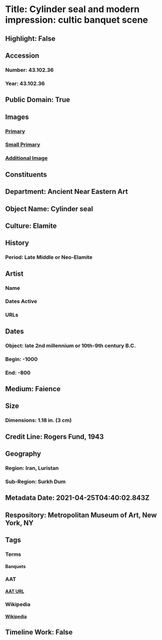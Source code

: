 # Title: Cylinder seal and modern impression: cultic banquet scene
## Highlight: False
## Accession
### Number: 43.102.36
### Year: 43.102.36
## Public Domain: True
## Images
### [Primary](https://images.metmuseum.org/CRDImages/an/original/ss43_102_36.jpg)
### [Small Primary](https://images.metmuseum.org/CRDImages/an/web-large/ss43_102_36.jpg)
### [Additional Image](https://images.metmuseum.org/CRDImages/an/original/43_102_36.jpg)
## Constituents
## Department: Ancient Near Eastern Art
## Object Name: Cylinder seal
## Culture: Elamite
## History
### Period: Late Middle or Neo-Elamite
## Artist
### Name
### Dates Active
### URLs
## Dates
### Object: late 2nd millennium or 10th-9th century B.C.
### Begin: -1000
### End: -800
## Medium: Faience
## Size
### Dimensions: 1.18 in. (3 cm)
## Credit Line: Rogers Fund, 1943
## Geography
### Region: Iran, Luristan
### Sub-Region: Surkh Dum
## Metadata Date: 2021-04-25T04:40:02.843Z
## Respository: Metropolitan Museum of Art, New York, NY
## Tags
### Terms
#### Banquets
### AAT
#### [AAT URL](http://vocab.getty.edu/page/aat/300247614)
### Wikipedia
#### [Wikipedia]()
## Timeline Work: False